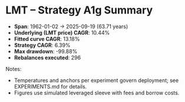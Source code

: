 # LMT – Strategy A1g Summary

- **Span**: 1962-01-02 → 2025-09-19 (63.71 years)
- **Underlying (LMT price) CAGR**: 10.44%
- **Fitted curve CAGR**: 13.18%
- **Strategy CAGR**: 6.39%
- **Max drawdown**: -99.88%
- **Rebalances executed**: 296

Notes:

- Temperatures and anchors per experiment govern deployment; see EXPERIMENTS.md for details.
- Figures use simulated leveraged sleeve with fees and borrow costs.
